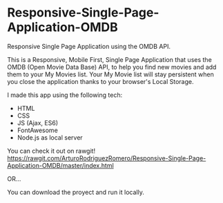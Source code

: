 # Responsive-Single-Page-Application-OMDB
Responsive Single Page Application using the OMDB API.

This is a Responsive, Mobile First, Single Page Application that uses the OMDB (Open Movie Data Base) API, to help you find new movies and add them to your My Movies list.
Your My Movie list will stay persistent when you close the application thanks to your browser's Local Storage.

I made this app using the following tech:

* HTML
* CSS
* JS (Ajax, ES6)
* FontAwesome
* Node.js as local server

You can check it out on rawgit! 
https://rawgit.com/ArturoRodriguezRomero/Responsive-Single-Page-Application-OMDB/master/index.html

OR...

You can download the proyect and run it locally.

